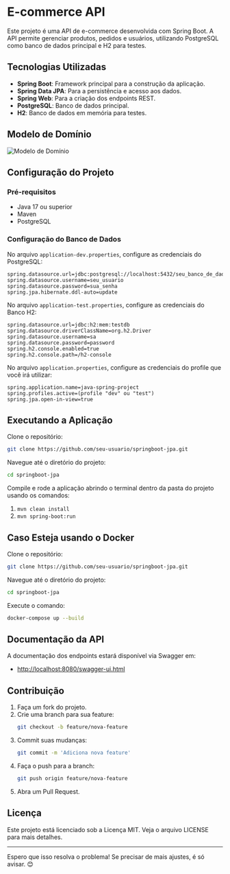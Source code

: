 # E-commerce API

Este projeto é uma API de e-commerce desenvolvida com Spring Boot. A API permite gerenciar produtos, pedidos e usuários, utilizando PostgreSQL como banco de dados principal e H2 para testes.

## Tecnologias Utilizadas

- **Spring Boot**: Framework principal para a construção da aplicação.
- **Spring Data JPA**: Para a persistência e acesso aos dados.
- **Spring Web**: Para a criação dos endpoints REST.
- **PostgreSQL**: Banco de dados principal.
- **H2**: Banco de dados em memória para testes.

## Modelo de Domínio

![Modelo de Domínio](https://github.com/user-attachments/assets/b16f15fd-d739-442f-b15f-0d474f9f7949)

## Configuração do Projeto

### Pré-requisitos

- Java 17 ou superior
- Maven
- PostgreSQL

### Configuração do Banco de Dados

No arquivo `application-dev.properties`, configure as credenciais do PostgreSQL:

```properties
spring.datasource.url=jdbc:postgresql://localhost:5432/seu_banco_de_dados
spring.datasource.username=seu_usuario
spring.datasource.password=sua_senha
spring.jpa.hibernate.ddl-auto=update
```

No arquivo `application-test.properties`, configure as credenciais do Banco H2:

```properties
spring.datasource.url=jdbc:h2:mem:testdb
spring.datasource.driverClassName=org.h2.Driver
spring.datasource.username=sa
spring.datasource.password=password
spring.h2.console.enabled=true
spring.h2.console.path=/h2-console
```

No arquivo `application.properties`, configure as credenciais do profile que você irá utilizar:

```properties
spring.application.name=java-spring-project
spring.profiles.active=(profile "dev" ou "test")
spring.jpa.open-in-view=true
```

## Executando a Aplicação

Clone o repositório:

```bash
git clone https://github.com/seu-usuario/springboot-jpa.git
```

Navegue até o diretório do projeto:

```bash
cd springboot-jpa
```

Compile e rode a aplicação abrindo o terminal dentro da pasta do projeto usando os comandos:

1. `mvn clean install`  
2. `mvn spring-boot:run`

## Caso Esteja usando o Docker

Clone o repositório:

```bash
git clone https://github.com/seu-usuario/springboot-jpa.git
```

Navegue até o diretório do projeto:

```bash
cd springboot-jpa
```
Execute o comando:

```bash
docker-compose up --build
```

## Documentação da API

A documentação dos endpoints estará disponível via Swagger em:

- [http://localhost:8080/swagger-ui.html](http://localhost:8080/swagger-ui.html)

## Contribuição

1. Faça um fork do projeto.  
2. Crie uma branch para sua feature:  
   ```bash
   git checkout -b feature/nova-feature
   ```
3. Commit suas mudanças:  
   ```bash
   git commit -m 'Adiciona nova feature'
   ```
4. Faça o push para a branch:  
   ```bash
   git push origin feature/nova-feature
   ```
5. Abra um Pull Request.

## Licença

Este projeto está licenciado sob a Licença MIT. Veja o arquivo LICENSE para mais detalhes.

---

Espero que isso resolva o problema! Se precisar de mais ajustes, é só avisar. 😊
